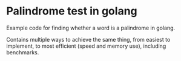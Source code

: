 # Palindrome test in golang

Example code for finding whether a word is a palindrome in golang.

Contains multiple ways to achieve the same thing, from easiest to implement, to most efficient (speed and memory use), including benchmarks.
